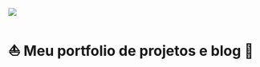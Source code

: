 ![](https://raw.githubusercontent.com/catppuccin/catppuccin/main/assets/palette/macchiato.png)

# ⛵ Meu portfolio de projetos e blog 🤖
